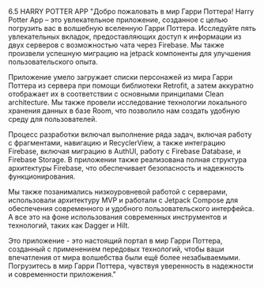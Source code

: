 6.5 HARRY POTTER APP
"Добро пожаловать в мир Гарри Поттера! Harry Potter App – это увлекательное приложение, созданное с целью погрузить вас в волшебную вселенную Гарри Поттера. Исследуйте пять увлекательных вкладок, предоставляющих доступ к информации из двух серверов с возможностью чата через Firebase. Мы также произвели успешную миграцию на jetpack компоненты для улучшения пользовательского опыта.

Приложение умело загружает списки персонажей из мира Гарри Поттера из сервера при помощи библиотеки Retrofit, а затем аккуратно отображает их в соответствии с основными принципами Clean architecture. Мы также провели исследование технологии локального хранения данных в базе Room, что позволило нам создать удобную среду для пользователей.

Процесс разработки включал выполнение ряда задач, включая работу с фрагментами, навигацию и RecyclerView, а также интеграцию Firebase, включая миграцию в AuthUI, работу с Firebase Database, и Firebase Storage. В приложении также реализована полная структура архитектуры Firebase, что обеспечивает безопасность и надежность функционирования.

Мы также позанимались низкоуровневой работой с серверами, использовали архитектуру MVP и работали с Jetpack Compose для обеспечения современного и удобного пользовательского интерфейса. А все это на фоне использования современных инструментов и технологий, таких как Dagger и Hilt.

Это приложение - это настоящий портал в мир Гарри Поттера, созданный с применением передовых технологий, чтобы ваши впечатления от мира волшебства были ещё более незабываемыми. Погрузитесь в мир Гарри Поттера, чувствуя уверенность в надежности и современности приложения."
